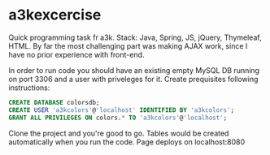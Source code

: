 # a3kexcercise


Quick programming task fr a3k. Stack: Java, Spring, JS, jQuery, Thymeleaf, HTML.
By far the most challenging part was making AJAX work, since I have no prior experience with front-end.

In order to run code you should have an existing empty MySQL DB running on port 3306 and a user with priveleges for it.
Create prequisites following instructions:
```sql
CREATE DATABASE colorsdb;
CREATE USER 'a3kcolors'@'localhost' IDENTIFIED BY 'a3kcolors';
GRANT ALL PRIVILEGES ON colors.* TO 'a3kcolors'@'localhost';
```
Clone the project and you're good to go.
Tables would be created automatically when you run the code.
Page deploys on localhost:8080
